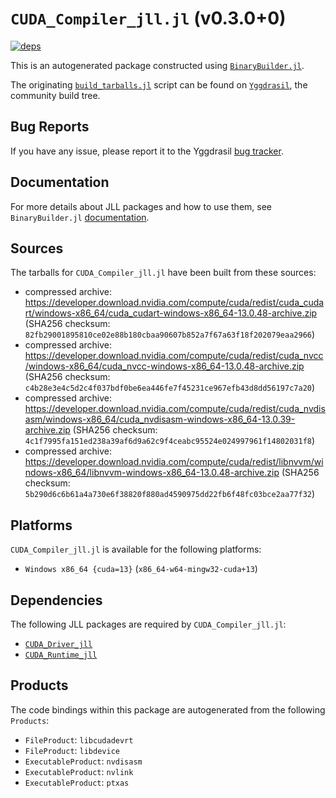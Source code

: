 # `CUDA_Compiler_jll.jl` (v0.3.0+0)

[![deps](https://juliahub.com/docs/CUDA_Compiler_jll/deps.svg)](https://juliahub.com/ui/Packages/General/CUDA_Compiler_jll/)

This is an autogenerated package constructed using [`BinaryBuilder.jl`](https://github.com/JuliaPackaging/BinaryBuilder.jl).

The originating [`build_tarballs.jl`](https://github.com/JuliaPackaging/Yggdrasil/blob/01b5ad637b06e19782504a2f90f11596c7972e0b/C/CUDA/CUDA_Compiler/build_tarballs.jl) script can be found on [`Yggdrasil`](https://github.com/JuliaPackaging/Yggdrasil/), the community build tree.

## Bug Reports

If you have any issue, please report it to the Yggdrasil [bug tracker](https://github.com/JuliaPackaging/Yggdrasil/issues).

## Documentation

For more details about JLL packages and how to use them, see `BinaryBuilder.jl` [documentation](https://docs.binarybuilder.org/stable/jll/).

## Sources

The tarballs for `CUDA_Compiler_jll.jl` have been built from these sources:

* compressed archive: https://developer.download.nvidia.com/compute/cuda/redist/cuda_cudart/windows-x86_64/cuda_cudart-windows-x86_64-13.0.48-archive.zip (SHA256 checksum: `82fb29001895810ce02e88b180cbaa90607b852a7f67a63f18f202079eaa2966`)
* compressed archive: https://developer.download.nvidia.com/compute/cuda/redist/cuda_nvcc/windows-x86_64/cuda_nvcc-windows-x86_64-13.0.48-archive.zip (SHA256 checksum: `c4b28e3e4c5d2c4f037bdf0be6ea446fe7f45231ce967efb43d8dd56197c7a20`)
* compressed archive: https://developer.download.nvidia.com/compute/cuda/redist/cuda_nvdisasm/windows-x86_64/cuda_nvdisasm-windows-x86_64-13.0.39-archive.zip (SHA256 checksum: `4c1f7995fa151ed238a39af6d9a62c9f4ceabc95524e024997961f14802031f8`)
* compressed archive: https://developer.download.nvidia.com/compute/cuda/redist/libnvvm/windows-x86_64/libnvvm-windows-x86_64-13.0.48-archive.zip (SHA256 checksum: `5b290d6c6b61a4a730e6f38820f880ad4590975dd22fb6f48fc03bce2aa77f32`)

## Platforms

`CUDA_Compiler_jll.jl` is available for the following platforms:

* `Windows x86_64 {cuda=13}` (`x86_64-w64-mingw32-cuda+13`)

## Dependencies

The following JLL packages are required by `CUDA_Compiler_jll.jl`:

* [`CUDA_Driver_jll`](https://github.com/JuliaBinaryWrappers/CUDA_Driver_jll.jl)
* [`CUDA_Runtime_jll`](https://github.com/JuliaBinaryWrappers/CUDA_Runtime_jll.jl)

## Products

The code bindings within this package are autogenerated from the following `Products`:

* `FileProduct`: `libcudadevrt`
* `FileProduct`: `libdevice`
* `ExecutableProduct`: `nvdisasm`
* `ExecutableProduct`: `nvlink`
* `ExecutableProduct`: `ptxas`
